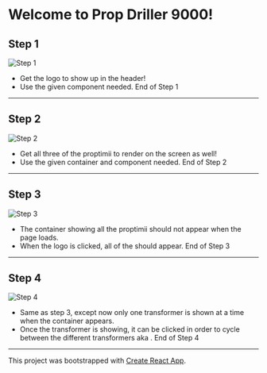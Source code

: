 # Welcome to Prop Driller 9000!

## Step 1
![Step 1](/src/assets/Step_1.png)
* Get the logo to show up in the header!
* Use the given component needed.
End of Step 1
---

## Step 2
![Step 2](/src/assets/Step_2.png)
* Get all three of the proptimii to render on the screen as well!
* Use the given container and component needed.
End of Step 2
---

## Step 3
![Step 3](/src/assets/Step_3_gif.gif)
* The container showing all the proptimii should not appear when the page loads.
* When the logo is clicked, all of the  should appear.
End of Step 3
---

## Step 4
![Step 4](/src/assets/Step_4_gif.gif)
* Same as step 3, except now only one transformer is shown at a time when the container appears.
* Once the transformer is showing, it can be clicked in order to cycle between the different transformers aka .
End of Step 4
---

This project was bootstrapped with [Create React App](https://github.com/facebook/create-react-app).
